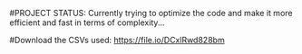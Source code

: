 #PROJECT STATUS: Currently trying to optimize the code and make it more efficient and fast in terms of complexity...


#Download the CSVs used: https://file.io/DCxlRwd828bm


